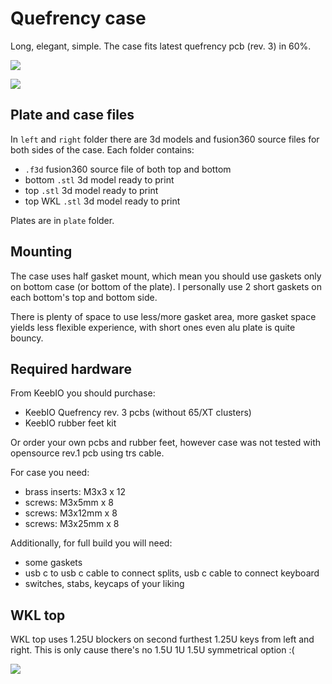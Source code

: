 # Quefrency case

Long, elegant, simple. The case fits latest quefrency pcb (rev. 3) in 60%.

[![](https://github.com/ickyicky/frequency_case/blob/main/media/built.png?raw=true)](https://github.com/ickyicky/frequency_case)

[![](https://github.com/ickyicky/frequency_case/blob/main/media/back.png?raw=true)](https://github.com/ickyicky/frequency_case)

## Plate and case files

In `left` and `right` folder there are 3d models and fusion360 source files for both sides of the case. Each folder contains:
- `.f3d` fusion360 source file of both top and bottom
- bottom `.stl` 3d model ready to print
- top `.stl` 3d model ready to print
- top WKL `.stl` 3d model ready to print

Plates are in `plate` folder.

## Mounting

The case uses half gasket mount, which mean you should use gaskets only on bottom case (or bottom of the plate). I personally use 2 short gaskets on each bottom's top and bottom side.

There is plenty of space to use less/more gasket area, more gasket space yields less flexible experience, with short ones even alu plate is quite bouncy.

## Required hardware

From KeebIO you should purchase:
- KeebIO Quefrency rev. 3 pcbs (without 65/XT clusters)
- KeebIO rubber feet kit

Or order your own pcbs and rubber feet, however case was not tested with opensource rev.1 pcb using trs cable.

For case you need:
- brass inserts: M3x3 x 12
- screws: M3x5mm x 8
- screws: M3x12mm x 8
- screws: M3x25mm x 8

Additionally, for full build you will need:
- some gaskets
- usb c to usb c cable to connect splits, usb c cable to connect keyboard
- switches, stabs, keycaps of your liking

## WKL top

WKL top uses 1.25U blockers on second furthest 1.25U keys from left and right. This is only cause there's no 1.5U 1U 1.5U symmetrical option :(

[![](https://github.com/ickyicky/frequency_case/blob/main/media/wkl.png?raw=true)](https://github.com/ickyicky/frequency_case)
